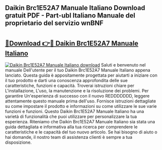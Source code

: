 ## Daikin Brc1E52A7 Manuale Italiano Download gratuit PDF - Part-ubl Italiano Manuale del proprietario del servizio wnBNF

# <h2><a href="http://dfg8m4k.blite.top/?on=Daikin+Brc1E52A7+Manuale+Italiano">🔗Download 👉🔴 Daikin Brc1E52A7 Manuale Italiano</a></h2>

[![Daikin Brc1E52A7 Manuale Italiano download](https://i.imgur.com/lujVjoI.png)](http://dfg8m4k.blite.top/?on=Daikin+Brc1E52A7+Manuale+Italiano)
Saluti e benvenuto nel manuale Dell'utente per il tuo Daikin Brc1E52A7 Manuale Italiano appena lanciato. Questa guida è appositamente progettata per aiutarti a iniziare con il tuo prodotto e darti una conoscenza approfondita delle sue caratteristiche, funzioni e capacità. Troverai istruzioni chiare per L'installazione, L'uso, la manutenzione e la risoluzione dei problemi. Per garantire Un'esperienza di successo con il nuovo REDDDDDDD, leggere attentamente questo manuale prima dell'uso. Fornisce istruzioni dettagliate su come impostare il prodotto e informazioni su come utilizzare le sue varie funzioni e funzioni. Questo Daikin Brc1E52A7 Manuale Italiano ha una varietà di funzionalità che puoi utilizzare per personalizzare la tua esperienza. Riteniamo che Daikin Brc1E52A7 Manuale Italiano sia stata una guida dettagliata e informativa alla tua ricerca per comprendere le caratteristiche e le capacità del tuo nuovo articolo. Se hai bisogno di aiuto o hai domande, il nostro team di assistenza clienti è sempre a tua disposizione.
